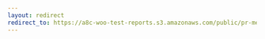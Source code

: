 ```yaml
---
layout: redirect
redirect_to: https://a8c-woo-test-reports.s3.amazonaws.com/public/pr-merge/40227/api/index.html
---
```

